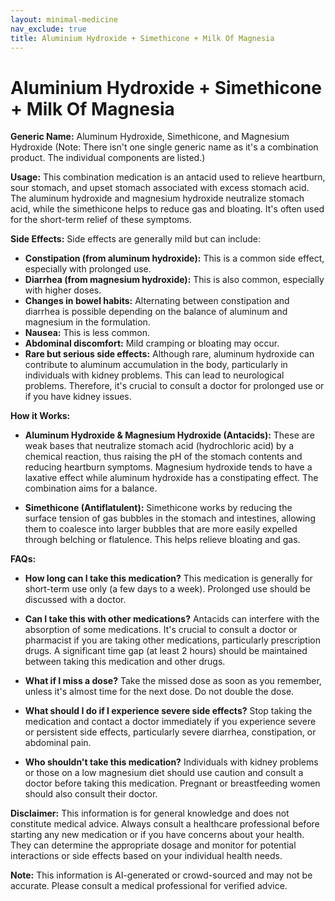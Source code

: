 ```yaml
---
layout: minimal-medicine
nav_exclude: true
title: Aluminium Hydroxide + Simethicone + Milk Of Magnesia
---
```


# Aluminium Hydroxide + Simethicone + Milk Of Magnesia

**Generic Name:**  Aluminum Hydroxide, Simethicone, and Magnesium Hydroxide (Note: There isn't one single generic name as it's a combination product.  The individual components are listed.)

**Usage:** This combination medication is an antacid used to relieve heartburn, sour stomach, and upset stomach associated with excess stomach acid.  The aluminum hydroxide and magnesium hydroxide neutralize stomach acid, while the simethicone helps to reduce gas and bloating.  It's often used for the short-term relief of these symptoms.

**Side Effects:**  Side effects are generally mild but can include:

* **Constipation (from aluminum hydroxide):** This is a common side effect, especially with prolonged use.
* **Diarrhea (from magnesium hydroxide):**  This is also common, especially with higher doses.
* **Changes in bowel habits:**  Alternating between constipation and diarrhea is possible depending on the balance of aluminum and magnesium in the formulation.
* **Nausea:**  This is less common.
* **Abdominal discomfort:** Mild cramping or bloating may occur.
* **Rare but serious side effects:**  Although rare,  aluminum hydroxide can contribute to aluminum accumulation in the body, particularly in individuals with kidney problems. This can lead to neurological problems. Therefore, it's crucial to consult a doctor for prolonged use or if you have kidney issues.


**How it Works:**

* **Aluminum Hydroxide & Magnesium Hydroxide (Antacids):** These are weak bases that neutralize stomach acid (hydrochloric acid) by a chemical reaction, thus raising the pH of the stomach contents and reducing heartburn symptoms.  Magnesium hydroxide tends to have a laxative effect while aluminum hydroxide has a constipating effect. The combination aims for a balance.

* **Simethicone (Antiflatulent):** Simethicone works by reducing the surface tension of gas bubbles in the stomach and intestines, allowing them to coalesce into larger bubbles that are more easily expelled through belching or flatulence. This helps relieve bloating and gas.


**FAQs:**

* **How long can I take this medication?**  This medication is generally for short-term use only (a few days to a week).  Prolonged use should be discussed with a doctor.

* **Can I take this with other medications?**  Antacids can interfere with the absorption of some medications.  It's crucial to consult a doctor or pharmacist if you are taking other medications, particularly prescription drugs.  A significant time gap (at least 2 hours) should be maintained between taking this medication and other drugs.

* **What if I miss a dose?**  Take the missed dose as soon as you remember, unless it's almost time for the next dose. Do not double the dose.

* **What should I do if I experience severe side effects?**  Stop taking the medication and contact a doctor immediately if you experience severe or persistent side effects, particularly severe diarrhea, constipation, or abdominal pain.

* **Who shouldn't take this medication?** Individuals with kidney problems or those on a low magnesium diet should use caution and consult a doctor before taking this medication.  Pregnant or breastfeeding women should also consult their doctor.

**Disclaimer:** This information is for general knowledge and does not constitute medical advice. Always consult a healthcare professional before starting any new medication or if you have concerns about your health.  They can determine the appropriate dosage and monitor for potential interactions or side effects based on your individual health needs.


**Note:** This information is AI-generated or crowd-sourced and may not be accurate. Please consult a medical professional for verified advice.